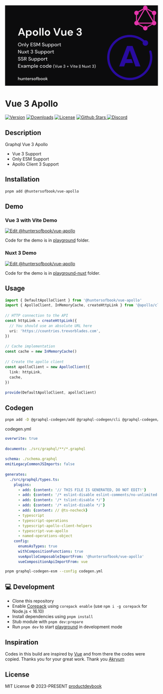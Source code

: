 ![alt text](https://github.com/huntersofbook/huntersofbook/blob/main/docs/public/images/graphql-vue.png?raw=true)


# Vue 3 Apollo

<p>
      <a href="https://www.npmjs.com/package/@huntersofbook/vue-apollo"><img src="https://img.shields.io/npm/v/@huntersofbook/vue-apollo.svg?style=flat&colorA=002438&colorB=28CF8D" alt="Version"></a>
      <a href="https://www.npmjs.com/package/@huntersofbook/vue-apollo"><img src="https://img.shields.io/npm/dm/@huntersofbook/vue-apollo.svg?style=flat&colorA=002438&colorB=28CF8D" alt="Downloads"></a>
      <a href="./LICENSE"><img src="https://img.shields.io/github/license/huntersofbook/huntersofbook.svg?style=flat&colorA=002438&colorB=28CF8D" alt="License"></a>
      <a href="https://github.com/huntersofbook/huntersofbook">
      <img src="https://img.shields.io/github/stars/huntersofbook/huntersofbook.svg?style=social&label=Star&maxAge=2592000" alt="Github Stars"> </a>
      <a href="https://chat.huntersofbook.com"> <img src="https://img.shields.io/discord/1008640116564181023?color=7289da&label=Discord&logo=discord&logoColor=white" alt="Discord"></a>
</p>


## Description
Graphql Vue 3 Apollo
- Vue 3 Support
- Only ESM Support
- Apollo Client 3 Support

## Installation

```bash
pnpm add @huntersofbook/vue-apollo
```


## Demo 

### Vue 3 with Vite Demo

[![Edit @huntersofbook/vue-apollo](https://codesandbox.io/static/img/play-codesandbox.svg)](https://githubbox.com/huntersofbook/huntersofbook/tree/main/projects/graphql/playground)

Code for the demo is in [playground](../../playground) folder.

### Nuxt 3 Demo
[![Edit @huntersofbook/vue-apollo](https://codesandbox.io/static/img/play-codesandbox.svg)](https://githubbox.com/huntersofbook/huntersofbook/tree/main/projects/graphql/playground-nuxt)

Code for the demo is in [playground-nuxt](../../playground-nuxt) folder.

## Usage

```ts
import { DefaultApolloClient } from '@huntersofbook/vue-apollo'
import { ApolloClient, InMemoryCache, createHttpLink } from '@apollo/client/core'

// HTTP connection to the API
const httpLink = createHttpLink({
  // You should use an absolute URL here
  uri: 'https://countries.trevorblades.com',
})

// Cache implementation
const cache = new InMemoryCache()

// Create the apollo client
const apolloClient = new ApolloClient({
  link: httpLink,
  cache,
})

provide(DefaultApolloClient, apolloClient)

```

## Codegen

```bash
pnpm add -D @graphql-codegen/add @graphql-codegen/cli @graphql-codegen/typescript @graphql-codegen/named-operations-object @graphql-codegen/typescript-apollo-client-helpers @graphql-codegen/typescript-operations @graphql-codegen/typescript-vue-apollo
```


codegen.yml
```yml
overwrite: true

documents: ./src/graphql/**/*.graphql

schema: ./schema.graphql
emitLegacyCommonJSImports: false

generates:
  ./src/graphql/types.ts:
    plugins:
      - add: {content: '// THIS FILE IS GENERATED, DO NOT EDIT!'}
      - add: {content: '/* eslint-disable eslint-comments/no-unlimited-disable */'}
      - add: {content: '/* tslint:disable */'}
      - add: {content: '/* eslint-disable */'}
      - add: {content: // @ts-nocheck}
      - typescript
      - typescript-operations
      - typescript-apollo-client-helpers
      - typescript-vue-apollo
      - named-operations-object
    config:
      enumsAsTypes: true
      withCompositionFunctions: true
      vueApolloComposableImportFrom: '@huntersofbook/vue-apollo'
      vueCompositionApiImportFrom: vue
```


```bash
pnpm graphql-codegen-esm --config codegen.yml
```


## 💻 Development

- Clone this repository
- Enable [Corepack](https://github.com/nodejs/corepack) using `corepack enable` (use `npm i -g corepack` for Node.js < 16.10)
- Install dependencies using `pnpm install`
- Stub module with `pnpm dev:prepare`
- Run `pnpm dev` to start [playground](./playground) in development mode



## Inspiration
Codes in this build are inspired by [Vue](https://github.com/vuejs/apollo) and from there the codes were copied. Thanks you for your great work.
Thank you [Akryum](https://github.com/Akryum)

 ## License

MIT License © 2023-PRESENT [productdevbook](https://github.com/productdevbook)

